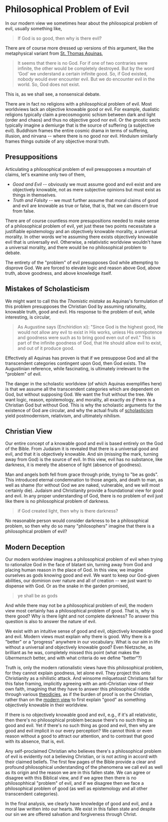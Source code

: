 # Philosophical Problem of Evil

In our modern view we sometimes hear about the philosopical problem of evil, usually something like,

> If God is so good, then why is there evil?

There are of course more dressed up versions of this argument, like the metaphysical variant from [St. Thomas Aquinas](https://en.wikipedia.org/wiki/Thomas_Aquinas),

> It seems that there is no God. For if one of two contraries were infinite, the other would be completely destroyed. But by the word ‘God’ we understand a certain infinite good. So, if God existed, nobody would ever encounter evil. But we do encounter evil in the world. So, God does not exist.

This is, as we shall see, a nonsensical debate. 

There are in fact no religions with a philosophical problem of evil.
Most worldviews lack an objective knowable good or evil.
For example,
dualistic religions typically claim a precosmogonic schism between dark and light (order and chaos) and thus no objective good nor evil.
Or the gnostic sects typically imagine a demiurge that is the source of suffering (a subjective evil).
Buddhism frames the entire cosmic drama in terms of suffering, illusion, and nirvana -- where there is no good nor evil.
Hinduism similarly frames things outside of any objective moral truth.



## Presuppositions

Articulating a philosophical problem of evil presupposes a mountain of claims, let's examine only two of them,

* *Good and Evil* -- obviously we must assume good and evil exist and are objectively knowable, not as mere subjective opinions but must exist as things in themselves.
* *Truth and Falsity* -- we must further assume that moral claims of good and evil are knowable as true or false, that is, that we can discern true from false.

There are of course countless more presupositions needed to make sense of a philosophical problem of evil, yet just these two points necessitate a justifiable epistemology and an objectively knowable morality, a universal morality. In other words we're assuming there exists objectively knowable evil that is universally evil. Otherwise, a relativistic worldview wouldn't have a universal morality, and there would be no philosophical problem to debate.

The entirety of the "problem" of evil presupposes God while attempting to disprove God. We are forced to elevate logic and reason above God, above truth, above goodness, and above knowledge itself.


## Mistakes of Scholasticism

We might want to call this the *Thomistic mistake* as Aquinas's formulation of this problem presupposes the Christian God by assuming rationality, knowable truth, good and evil. His response to the problem of evil, while interesting, is circular,

> As Augustine says (Enchiridion xi): "Since God is the highest good, He would not allow any evil to exist in His works, unless His omnipotence and goodness were such as to bring good even out of evil." This is part of the infinite goodness of God, that He should allow evil to exist, and out of it produce good.

Effectively all Aquinas has proven is that if we presuppose God and all the transcendent categories contingent upon God, then God exists. The Augustinian reference, while fascinating, is ultimately irrelevant to the "problem" of evil.

The danger in the scholastic worldview (of which Aquinas exemplifies here) is that we assume all the transcendent categories which are dependent on God, but without supposing God. We want the fruit without the tree. We want logic, reason, epistemology, and morality, all exactly *as if* there is a Christian God but without God. This is why the scholastic arguments for the existence of God are circular, and why the actual fruits of [scholasticism](https://en.wikipedia.org/wiki/Scholasticism) yield postmodernism, relativism, and ultimately nihilism.


## Christian View

Our entire concept of a knowable good and evil is based entirely on the God of the Bible. From Judaism it is revealed that there is a universal good and evil, and that it is objectively knowable. And sin (missing the mark, turning away from God) is the source of evil.
In this view, evil has no substance, like darkness, it is merely the absence of light (absence of goodness).

Man and angels both fell from grace through pride, trying to "be as gods".
This introduced
 eternal condemnation to those angels,
 and 
 death
 to man,
as well as shame (for without God we are naked, vulnerable, and we will most certainly die).
Judaism and Christianity provide a foundational view for good and evil.
In any proper understanding of God, there is no problem of evil just like there is no philosophical problem of darkness.

> if God created light, then why is there darkness?

No reasonable person would consider darkness to be a philosophical problem, so then why do so many 
"philosophers"
imagine that there is a philosophical problem of evil?




## Modern Deception 

Our modern worldview imagines a philosophical problem of evil when trying to rationalize God in the face of blatant sin, turning away from God and placing human reason in the place of God. 
In this view, we imagine ourselves as gods knowing good and evil. We want to keep our God-given abilities, our dominion over nature and all of creation -- we just want to dispense with God. Or as the snake in the garden promised,

> ye shall be as gods

And while there may not be a philosophical problem of evil, the modern view most certainly has a philosophical problem of good. That is, why is there good? Why is there light and not complete darkness? To answer this question is also to answer the nature of evil.

We exist with an intuitive sense of good and evil, objectively knowable good and evil.
Modern views must explain why there is good. Why there is a "better" or a "progress" anywhere in our vocabulary. What is our aim in life without a universal and objectively knowable good?
Even Nietzsche, as brilliant as he was, completely missed this point (what makes the *Ubermensch* better, and with what criteria do we define "better"?)

Truth is, only the modern rationalistic views have this philosophical problem, for they cannot explain goodness, let alone evil. They project this onto Christianity as a nihilistic attack. And winsome milquetoast Christians fall for this false framing, implicitly agreeing with an anti-Christian view of their own faith, imagining that they have to answer this philosophical riddle through various [theodicies](https://en.wikipedia.org/wiki/Theodicy), as if the burden of proof is on the Christian, rather than on the [modern view](../) to first explain "good" as something objectively knowable in their worldview.

If there is no objectively knowable good and evil, e.g., if it's all relativistic, then there's no philosophical problem because there's no such thing as good and evil. Yet if there's no such thing as good and evil, then why are good and evil implicit in our every perception? We cannot think or even reason without a good to attract our attention, and to contrast that good with its absence, that is, evil.

Any self-proclaimed Christian who believes there's a philosophical problem of evil is evidently not a believing Christian, or is not acting in accord with their claimed beliefs. The first few pages of the Bible provide a clear and profound philosophical understanding of the phenomena we call evil as well as its origin and the reason we are in this fallen state. We can agree or disagree with this Biblical view, and if we agree then there is no philosophhical "problem" of evil, and if we disagree then we face a philosophical problem of good (as well as epistemology and all other transcendent categories).

In the final analysis, we clearly have knowledge of good and evil, and a moral law written into our hearts. We exist in this fallen state and despite our sin we are offered salvation and forgiveness through Christ.











